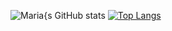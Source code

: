 ![Maria{s GitHub stats](https://github-readme-stats.vercel.app/api?username=e4fgg&show_icons=true&theme=dracula)
[![Top Langs](https://github-readme-stats.vercel.app/api/top-langs/?username=e4fgg&layout=donut)](https://github.com/anuraghazra/github-readme-stats)
